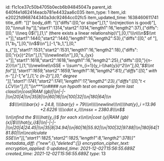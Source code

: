 id: f1c1ce37c50b4705b0ecb6b94845047a
parent_id: 640f4e1d62414eacb781e4432aa6c035
item_type: 1
item_id: e2022fd968744340a3dc92464cc02fc5
item_updated_time: 1638460611741
title_diff: "[]"
body_diff: "[{\"diffs\":[[0,\"or slope\"],[1,\" \\\n(rejection is good)\"],[0,\"\\\nnull hy\"]],\"start1\":1314,\"start2\":1314,\"length1\":16,\"length2\":37},{\"diffs\":[[0,\" \\\\\neq 0$\"],[1,\" (there exists a linear relationship)\"],[0,\"\\\n\\\n$$\\\nt =\"]],\"start1\":1440,\"start2\":1440,\"length1\":16,\"length2\":53},{\"diffs\":[[0,\" of \"],[1,\"$b_1,$\"],[0,\"\\\n$$\\\n\"],[-1,\"b_1,\"],[0,\" s_{\"]],\"start1\":1531,\"start2\":1531,\"length1\":16,\"length2\":18},{\"diffs\":[[0,\"r{x})^2\\\n\"],[1,\"\\\\\newline\\\n\"],[0,\"s_{yx} =\"]],\"start1\":1618,\"start2\":1618,\"length1\":16,\"length2\":25},{\"diffs\":[[0,\"}{n-2}}\\\n\"],[1,\"\\\\\newline\\\nSSE = \\\\sum^n_{i=1}(y_i-\\\\hat{y}_i)^2\\\n\"],[0,\"$$\\\nt fol\"]],\"start1\":1659,\"start2\":1659,\"length1\":16,\"length2\":61},{\"diffs\":[[0,\" with n-\"],[-1,\"e\"],[1,\"c (n-2)\"],[0,\" degree \"]],\"start1\":1741,\"start2\":1741,\"length1\":17,\"length2\":23},{\"diffs\":[[0,\"t < LCV\\\n\"],[1,\"\\\n***\\\n#### run hypoth test on example form last class\\\n|cost|RAM (gb)|\\\n|-|-|\\\n|20|4|\\\n|35|8|\\\n|60|16|\\\n|100|32|\\\n|180|64|\\\n$$\\\n\\\\bar{x} = 24.8, \\\\bar{y} = 79\\\n\\\\\newline\\\n\\\\hat{y}_i =13.96 +2.6226 \\\\cdot x_i\\\nssx = 2380.8\\\n$$\\\n\\\nfind the $\\\\hat{y_i}$ for each x\\\n\\\n|cost (y)|RAM (gb)(x)|$\\\\hat{y_i}$|\\\n|-|-|-|\\\n|20|4|24.45|\\\n|35|8|34.94|\\\n|60|16|55.92|\\\n|100|32|97.88|\\\n|180|64|181.80|\\\n\\\ncalculate SSE\\\n\"]],\"start1\":1825,\"start2\":1825,\"length1\":8,\"length2\":378}]"
metadata_diff: {"new":{},"deleted":[]}
encryption_cipher_text: 
encryption_applied: 0
updated_time: 2021-12-02T15:56:55.689Z
created_time: 2021-12-02T15:56:55.689Z
type_: 13